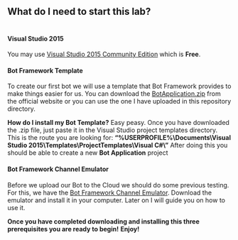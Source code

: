 ## What do I need to start this lab?
#
#### Visual Studio 2015 
You may use [Visual Studio 2015 Community Edition](https://www.visualstudio.com/post-download-vs/?sku=community&clcid=0x409&telem=ga#) which is **Free**.

#### Bot Framework Template
To create our first bot we will use a template that Bot Framework provides to make things easier for us. 
You can download the [BotApplication.zip](https://download.botframework.com/bf-v3/builder/vstemplate/Bot%20Application.zip) from the official website or you can use the one I have uploaded in this repository directory.

**How do I install my Bot Template?**
Easy peasy. Once you have downloaded the .zip file, just paste it in the Visual Studio project templates directory.
This is the route you are looking for: 
**“%USERPROFILE%\Documents\Visual Studio 2015\Templates\ProjectTemplates\Visual C#\”**
After doing this you should be able to create a new **Bot Application** project 
#### Bot Framework Channel Emulator
Before we upload our Bot to the Cloud we should do some previous testing. For this, we have the  [Bot Framework Channel Emulator](https://download.botframework.com/bf-v3/builder/vstemplate/Bot%20Application.zip). Download the emulator and install it in your computer. Later on I will guide you on how to use it.

**Once you have completed downloading and installing this three prerequisites you are ready to begin!**
**Enjoy!**